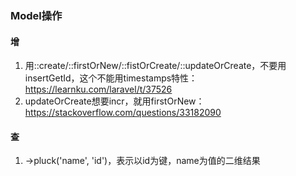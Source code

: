 ### Model操作

#### 增
1. 用::create/::firstOrNew/::fistOrCreate/::updateOrCreate，不要用insertGetId，这个不能用timestamps特性：https://learnku.com/laravel/t/37526
2. updateOrCreate想要incr，就用firstOrNew：https://stackoverflow.com/questions/33182090

#### 查
1. ->pluck('name', 'id')，表示以id为键，name为值的二维结果
